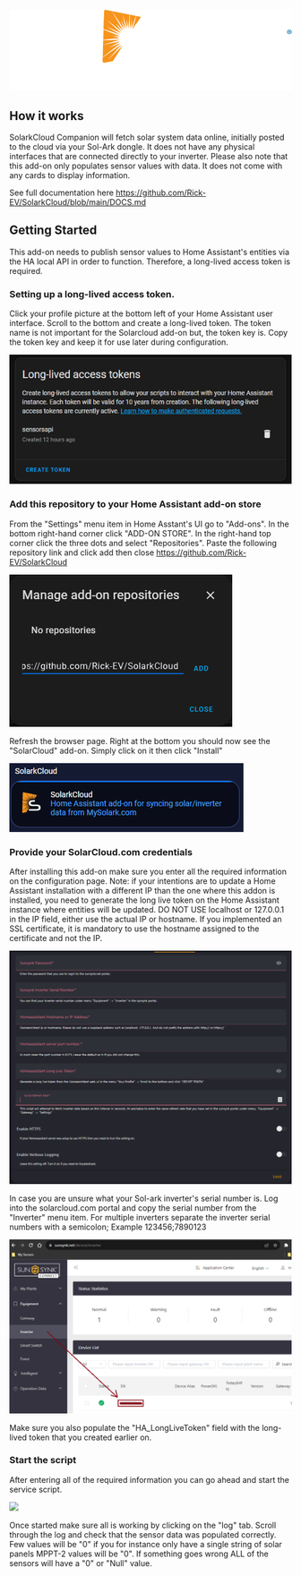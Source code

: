 
![](https://github.com/Rick-EV/SolarkCloud/blob/main/logo.png)

## How it works
SolarkCloud Companion will fetch solar system data online, initially posted to the cloud via your Sol-Ark dongle. It does not have any physical interfaces that are connected directly to your inverter. 
Please also note that this add-on only populates sensor values with data. It does not come with any cards to display information.

See full documentation here
https://github.com/Rick-EV/SolarkCloud/blob/main/DOCS.md

## Getting Started

This add-on needs to publish sensor values to Home Assistant's entities via the HA local API in order to function. Therefore, a long-lived access token is required.

### Setting up a long-lived access token.
Click your profile picture at the bottom left of your Home Assistant user interface. Scroll to the bottom and create a long-lived token. The token name is not important for the Solarcloud add-on but, the token key is. Copy the token key and keep it for use later during configuration.

![](https://github.com/Rick-EV/SolarkCloud/blob/main/longlivetoken.png)

### Add this repository to your Home Assistant add-on store
From the "Settings" menu item in Home Asstant's UI go to "Add-ons". In the bottom right-hand corner click "ADD-ON STORE". In the right-hand top corner click the three dots and select "Repositories".
Paste the following repository link and click add then close https://github.com/Rick-EV/SolarkCloud

![](https://github.com/Rick-EV/SolarkCloud/blob/main/addrepo.png)

Refresh the browser page. Right at the bottom you should now see the "SolarCloud" add-on. Simply click on it then click "Install"

![](https://github.com/Rick-EV/SolarkCloud/blob/main/solarsynkaddon.png)


### Provide your SolarCloud.com credentials
After installing this add-on make sure you enter all the required information on the configuration page. Note: if your intentions are to update a Home Assistant installation with a different IP than the one where this addon is installed, you need to generate the long live token on the Home Assistant instance where entities will be updated. 
DO NOT USE localhost or 127.0.0.1 in the IP field, either use the actual IP or hostname. If you implemented an SSL certificate, it is mandatory to use the hostname assigned to the certificate and not the IP. 

![](https://github.com/Rick-EV/SolarkCloud/blob/main/configuration.png)

In case you are unsure what your Sol-ark inverter's serial number is. Log into the solarcloud.com portal and copy the serial number from the "Inverter" menu item.
For multiple inverters separate the inverter serial numbers with a semicolon; Example 123456;7890123

![](https://github.com/Rick-EV/SolarkCloud/blob/main/sunserial.png)

Make sure you also populate the "HA_LongLiveToken" field with the long-lived token that you created earlier on.

### Start the script
After entering all of the required information you can go ahead and start the service script.

![](https://github.com/Rick-EV/SolarkCloud/blob/main/solarkkstarted.png)

Once started make sure all is working by clicking on the "log" tab. Scroll through the log and check that the sensor data was populated correctly.
Few values will be "0" if you for instance only have a single string of solar panels MPPT-2 values will be "0". If something goes wrong ALL of the sensors will have a "0" or "Null" value. 


